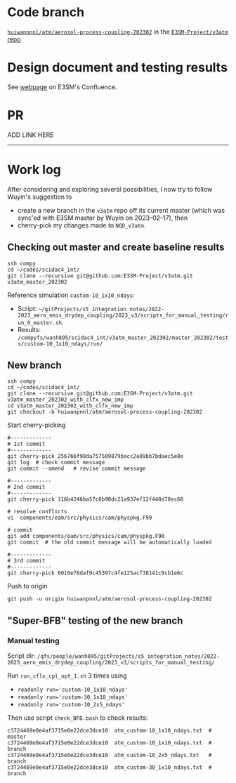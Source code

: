 
# Code branch

  [`huiwanpnnl/atm/aerosol-process-coupling-202302`](https://github.com/E3SM-Project/v3atm/tree/huiwanpnnl/atm/aerosol-process-coupling-202302) in the [`E3SM-Project/v3atm` repo](https://github.com/E3SM-Project/v3atm)

# Design document and testing results

  See [webpage](https://acme-climate.atlassian.net/wiki/spaces/NGDAP/pages/3684466689/Aerosol+process+coupling+integration) on E3SM's Confluence.

# PR 

  ADD LINK HERE

----------

# Work log

After considering and exploring several possibilities, I now try to follow Wuyin's suggestion
to 
- create a new branch in the `v3atm` repo off its current master 
(which was sync'ed with E3SM master by Wuyin on 2023-02-17), then 
- cherry-pick my changes made to `NGD_v3atm`.

## Checking out master and create baseline results

```
ssh compy
cd ~/codes/scidac4_int/
git clone --recursive git@github.com:E3SM-Project/v3atm.git v3atm_master_202302
```

Reference simulation `custom-10_1x10_ndays`:

- Script: `~/gitProjects/s5_integration_notes/2022-2023_aero_emis_drydep_coupling/2023_v3/scripts_for_manual_testing/run_0_master.sh`.
- Results: `/compyfs/wanh895/scidac4_int/v3atm_master_202302/master_202302/tests/custom-10_1x10_ndays/run/`


## New branch

```
ssh compy
cd ~/codes/scidac4_int/
git clone --recursive git@github.com:E3SM-Project/v3atm.git v3atm_master_202302_with_clfx_new_imp
cd v3atm_master_202302_with_clfx_new_imp
git checkout -b huiwanpnnl/atm/aerosol-process-coupling-202302
```

Start cherry-picking

```
#-------------
# 1st commit
#-------------
git cherry-pick 256766f98da757509879bacc2a09bb7bdaec5e8e
git log  # check commit message
git commit --amend   # revise commit message

#-------------
# 2nd commit
#-------------
git cherry-pick 316b4246ba57c0b90dc21a937ef12f448d78ec68

# resolve conflicts
vi  components/eam/src/physics/cam/physpkg.F90

# commit
git add components/eam/src/physics/cam/physpkg.F90
git commit  # the old commit message will be automatically loaded

#-------------
# 3rd commit
#-------------
git cherry-pick 6010e78daf0c45397c4fe125acf38141c9cb1e6c
```

Push to origin
```
git push -u origin huiwanpnnl/atm/aerosol-process-coupling-202302
```

## "Super-BFB" testing of the new branch

### Manual testing

Script dir: `/qfs/people/wanh895/gitProjects/s5_integration_notes/2022-2023_aero_emis_drydep_coupling/2023_v3/scripts_for_manual_testing/`

Run `run_cflx_cpl_opt_1.sh` 3 times using
- `readonly run='custom-10_1x10_ndays'`
- `readonly run='custom-30_1x10_ndays'`
- `readonly run='custom-10_2x5_ndays'`

Then use script `check_BFB.bash` to check results:
```
c3724469e0e4af3715e0e22dce3dce10  atm_custom-10_1x10_ndays.txt  # master
c3724469e0e4af3715e0e22dce3dce10  atm_custom-10_1x10_ndays.txt  # branch
c3724469e0e4af3715e0e22dce3dce10  atm_custom-10_2x5_ndays.txt   # branch
c3724469e0e4af3715e0e22dce3dce10  atm_custom-30_1x10_ndays.txt  # branch
```
